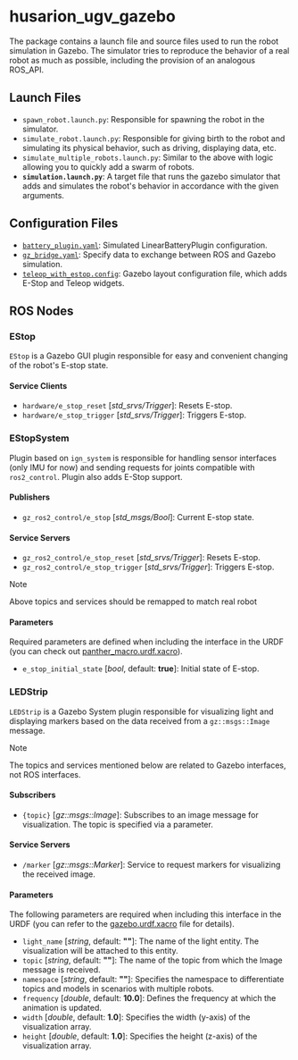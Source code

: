 # husarion_ugv_gazebo

The package contains a launch file and source files used to run the robot simulation in Gazebo. The simulator tries to reproduce the behavior of a real robot as much as possible, including the provision of an analogous ROS_API.

## Launch Files

- `spawn_robot.launch.py`: Responsible for spawning the robot in the simulator.
- `simulate_robot.launch.py`: Responsible for giving birth to the robot and simulating its physical behavior, such as driving, displaying data, etc.
- `simulate_multiple_robots.launch.py`: Similar to the above with logic allowing you to quickly add a swarm of robots.
- **`simulation.launch.py`**: A target file that runs the gazebo simulator that adds and simulates the robot's behavior in accordance with the given arguments.

## Configuration Files

- [`battery_plugin.yaml`](./config/battery_plugin.yaml): Simulated LinearBatteryPlugin configuration.
- [`gz_bridge.yaml`](./config/gz_bridge.yaml): Specify data to exchange between ROS and Gazebo simulation.
- [`teleop_with_estop.config`](./config/teleop_with_estop.config): Gazebo layout configuration file, which adds E-Stop and Teleop widgets.

## ROS Nodes

### EStop

`EStop` is a Gazebo GUI plugin responsible for easy and convenient changing of the robot's E-stop state.

#### Service Clients

- `hardware/e_stop_reset` [*std_srvs/Trigger*]: Resets E-stop.
- `hardware/e_stop_trigger` [*std_srvs/Trigger*]: Triggers E-stop.

### EStopSystem

Plugin based on `ign_system` is responsible for handling sensor interfaces (only IMU for now) and sending requests for joints compatible with `ros2_control`. Plugin also adds E-Stop support.

#### Publishers

- `gz_ros2_control/e_stop` [*std_msgs/Bool*]: Current E-stop state.

#### Service Servers

- `gz_ros2_control/e_stop_reset` [*std_srvs/Trigger*]: Resets E-stop.
- `gz_ros2_control/e_stop_trigger` [*std_srvs/Trigger*]: Triggers E-stop.

> [!NOTE]
> Above topics and services should be remapped to match real robot

#### Parameters

Required parameters are defined when including the interface in the URDF (you can check out [panther_macro.urdf.xacro](../husarion_ugv_description/urdf/panther_macro.urdf.xacro)).

- `e_stop_initial_state` [*bool*, default: **true**]: Initial state of E-stop.

### LEDStrip

`LEDStrip` is a Gazebo System plugin responsible for visualizing light and displaying markers based on the data received from a `gz::msgs::Image` message.

> [!NOTE]
> The topics and services mentioned below are related to Gazebo interfaces, not ROS interfaces.

#### Subscribers

- `{topic}` [*gz::msgs::Image*]: Subscribes to an image message for visualization. The topic is specified via a parameter.

#### Service Servers

- `/marker` [*gz::msgs::Marker*]: Service to request markers for visualizing the received image.

#### Parameters

The following parameters are required when including this interface in the URDF (you can refer to the [gazebo.urdf.xacro](../husarion_ugv_description/urdf/panther/common/gazebo.urdf.xacro) file for details).

- `light_name` [*string*, default: **""**]: The name of the light entity. The visualization will be attached to this entity.
- `topic` [*string*, default: **""**]: The name of the topic from which the Image message is received.
- `namespace` [*string*, default: **""**]: Specifies the namespace to differentiate topics and models in scenarios with multiple robots.
- `frequency` [*double*, default: **10.0**]: Defines the frequency at which the animation is updated.
- `width` [*double*, default: **1.0**]: Specifies the width (y-axis) of the visualization array.
- `height` [*double*, default: **1.0**]: Specifies the height (z-axis) of the visualization array.
